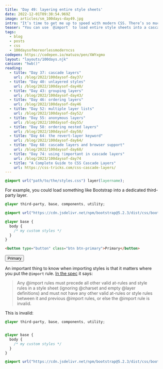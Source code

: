 ```yaml
---
title: 'Day 49: layering entire style sheets'
date: 2022-12-01T09:38:54.969Z
image: articles/sm_100days-day49.jpg
intro: "It’s time to get me up to speed with modern CSS. There’s so much new in CSS that I know too little about. To change that I’ve started [#100DaysOfMoreOrLessModernCSS](/blog/2022/100-days-of-more-or-less-modern-css/). Why more or less modern CSS? Because some topics will be about cutting-edge features, while other stuff has been around for quite a while already, but I just have little to no experience with it."
teaser: "You can use `@import` to load entire style sheets into a cascade layer."
tags:
  - blog
  - posts
  - css
  - 100daysofmoreorlessmoderncss
codepen: https://codepen.io/matuzo/pen/XWYxgmo
layout: "layouts/100days.njk"
caniuse: "hwb()"
reading:
  - title: "Day 37: cascade layers"
    url: /blog/2022/100daysof-day37/
  - title: "Day 40: unlayered styles"
    url: /blog/2022/100daysof-day40/
  - title: "Day 43: grouping layers"
    url: /blog/2022/100daysof-day43/
  - title: "Day 46: ordering layers"
    url: /blog/2022/100daysof-day46
  - title: "Day 52: multiple layer lists"
    url: /blog/2022/100daysof-day52/
  - title: "Day 55: anonymous layers"
    url: /blog/2022/100daysof-day55/
  - title: "Day 58: ordering nested layers"
    url: /blog/2022/100daysof-day58/
  - title: "Day 64: the revert-layer keyword"
    url: /blog/2022/100daysof-day64/
  - title: "Day 68: cascade layers and browser support"
    url: /blog/2022/100daysof-day68/
  - title: "Day 74: using !important in cascade layers"
    url: /blog/2023/100daysof-day74
  - title: "A Complete Guide to CSS Cascade Layers"
    url: https://css-tricks.com/css-cascade-layers/
---
```


```css
@import url("path/to/the/styles.css") layer(layername);
```

For example, you could load something like Bootstrap into a dedicated third-party layer.

<style>
  @layer third-party, base, components, utility;

  @import url("https://cdn.jsdelivr.net/npm/bootstrap@5.2.3/dist/css/bootstrap.min.css") layer(third-party);

  @layer base {
    body {
      /* my custom styles */
    }
  }
</style>

```css
@layer third-party, base, components, utility;

@import url("https://cdn.jsdelivr.net/npm/bootstrap@5.2.3/dist/css/bootstrap.min.css") layer(third-party);

@layer base {
  body {
    /* my custom styles */
  }
}
```


```html
<button type="button" class="btn btn-primary">Primary</button>
```

<div class="sample" data-sample="demo: styles coming from the bootstrap CDN">
  <button type="button" class="btn btn-primary">Primary</button>
</div>

An important thing to know when importing styles is that it matters where you put the `@import` rule. [In the spec](https://www.w3.org/TR/css-cascade-5/#at-import) it says:

<blockquote>Any @import rules must precede all other valid at-rules and style rules in a style sheet (ignoring @charset and empty @layer definitions) and must not have any other valid at-rules or style rules between it and previous @import rules, or else the @import rule is invalid.</blockquote>

This is invalid:

```css
@layer third-party, base, components, utility;


@layer base {
  body {
    /* my custom styles */
  }
}

@import url("https://cdn.jsdelivr.net/npm/bootstrap@5.2.3/dist/css/bootstrap.min.css") layer(third-party);
```